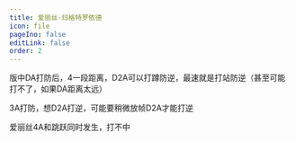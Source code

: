 ```yaml
---
title: 爱丽丝·玛格特罗依德
icon: file
pageIno: false
editLink: false
order: 2
---
```


版中DA打防后，4一段距离，D2A可以打蹲防逆，最速就是打站防逆（甚至可能打不了，如果DA距离太远）

3A打防，想D2A打逆，可能要稍微放帧D2A才能打逆

爱丽丝4A和跳跃同时发生，打不中